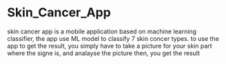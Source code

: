 # Skin_Cancer_App
skin cancer app is a mobile application based on machine learning classifier, the app use ML model to classify 7 skin concer types.
to use the app to get the result, you simply have to take a picture for your skin part where the signe is, and analayse the picture then, you get the result
